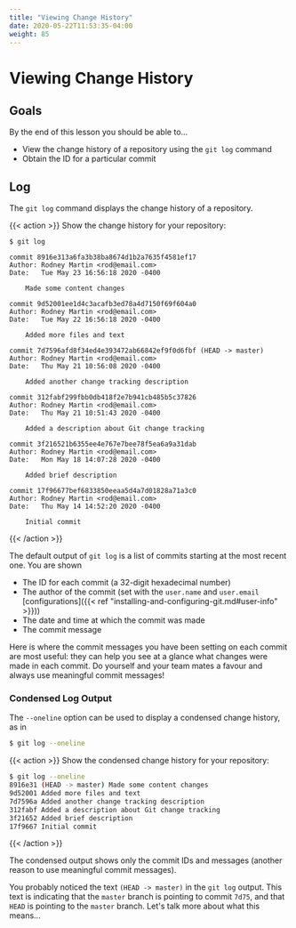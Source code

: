 ```yaml
---
title: "Viewing Change History"
date: 2020-05-22T11:53:35-04:00
weight: 85
---
```


# Viewing Change History

## Goals

By the end of this lesson you should be able to...

- View the change history of a repository using the `git log` command
- Obtain the ID for a particular commit

## Log

The `git log` command displays the change history of a repository.

{{< action >}}
Show the change history for your repository:
```text
$ git log

commit 8916e313a6fa3b38ba8674d1b2a7635f4581ef17
Author: Rodney Martin <rod@email.com>
Date:   Tue May 23 16:56:18 2020 -0400

    Made some content changes

commit 9d52001ee1d4c3acafb3ed78a4d7150f69f604a0
Author: Rodney Martin <rod@email.com>
Date:   Tue May 22 16:56:18 2020 -0400

    Added more files and text

commit 7d7596afd8f34ed4e393472ab66842ef9f0d6fbf (HEAD -> master)
Author: Rodney Martin <rod@email.com>
Date:   Thu May 21 10:56:08 2020 -0400

    Added another change tracking description

commit 312fabf299fbb0db418f2e7b941cb485b5c37826
Author: Rodney Martin <rod@email.com>
Date:   Thu May 21 10:51:43 2020 -0400

    Added a description about Git change tracking

commit 3f216521b6355ee4e767e7bee78f5ea6a9a31dab
Author: Rodney Martin <rod@email.com>
Date:   Mon May 18 14:07:28 2020 -0400

    Added brief description

commit 17f96677bef6833850eeaa5d4a7d01828a71a3c0
Author: Rodney Martin <rod@email.com>
Date:   Thu May 14 14:52:20 2020 -0400

    Initial commit
```
{{< /action >}}

The default output of `git log` is a list of commits starting at the most recent one.  You are shown

- The ID for each commit (a 32-digit hexadecimal number)
- The author of the commit (set with the `user.name` and `user.email` [configurations]({{< ref "installing-and-configuring-git.md#user-info" >}}))
- The date and time at which the commit was made
- The commit message

Here is where the commit messages you have been setting on each commit are most useful: they can help you see at a glance what changes were made in each commit.  Do yourself and your team mates a favour and always use meaningful commit messages!

### Condensed Log Output

The `--oneline` option can be used to display a condensed change history, as in 

```sh
$ git log --oneline
```

{{< action >}}
Show the condensed change history for your repository:

```sh
$ git log --oneline
8916e31 (HEAD -> master) Made some content changes
9d52001 Added more files and text
7d7596a Added another change tracking description
312fabf Added a description about Git change tracking
3f21652 Added brief description
17f9667 Initial commit
```
{{< /action >}}

The condensed output shows only the commit IDs and messages (another reason to use meaningful commit messages).

You probably noticed the text `(HEAD -> master)` in the `git log` output.  This text is indicating that the `master` branch is pointing to commit `7d75`, and that `HEAD` is pointing to the `master` branch.  Let's talk more about what this means...